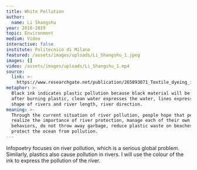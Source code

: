 ```yaml
---
title: White Pollution
author:
  name: Li Shangshu
year: 2018-2019
topic: Environment
medium: Video
interactive: false
institute: Politecnico di Milano
featured: /assets/images/uploads/Li_Shangshu_1.jpeg
images: []
video: /assets/images/uploads/Li_Shangshu_1.mp4
source:
  link: >-
    https://www.researchgate.net/publication/265893071_Textile_dyeing_industry_an_environmental_hazard
metaphor: >-
  Black ink indicates plastic pollution because black material will be produced
  after burning plastic, clean water expresses the water, lines express the
  shape of rivers and river length, river direction.
meaning: >-
  Through the current situation of river pollution, people hope that people will
  realize the importance of river protection, manage each of their own
  behaviors, do not throw away garbage, reduce plastic waste on beaches and
  protect the ocean from pollution.
---
```

Infopoetry focuses on river pollution, which is a serious global problem. Similarly, plastics also cause pollution in rivers. I will use the colour of the ink to express the pollution of the river.

